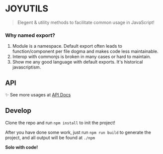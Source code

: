 # JOYUTILS

> Elegent & utility methods to facilitate common usage in JavaScript!

### Why named export?

1. Module is a namespace. Default export often leads to function/component per file dogma and makes code less maintainable.
2. Interop with commonjs is broken in many cases or hard to maintain.
3. Show me any good language with default exports. It's historical javascriptism.

## API

✨ See more usages at [API Docs](https://y-lonely.github.io/ele-utility/)


## Develop

Clone the repo and run `npm install` to init the project!

After you have done some work, just run `npm run build` to generate the project, and all output will be found at `./npm`

**Solo with code!**